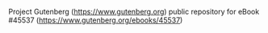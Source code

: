 Project Gutenberg (https://www.gutenberg.org) public repository for eBook #45537 (https://www.gutenberg.org/ebooks/45537)
